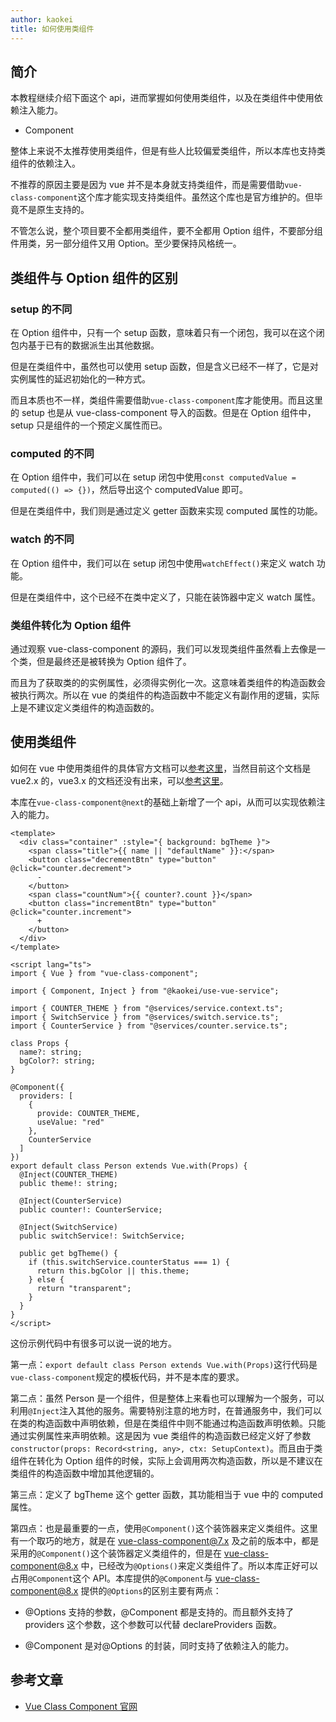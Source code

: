 ```yaml
---
author: kaokei
title: 如何使用类组件
---
```


## 简介

本教程继续介绍下面这个 api，进而掌握如何使用类组件，以及在类组件中使用依赖注入能力。

- Component

整体上来说不太推荐使用类组件，但是有些人比较偏爱类组件，所以本库也支持类组件的依赖注入。

不推荐的原因主要是因为 vue 并不是本身就支持类组件，而是需要借助`vue-class-component`这个库才能实现支持类组件。虽然这个库也是官方维护的。但毕竟不是原生支持的。

不管怎么说，整个项目要不全都用类组件，要不全都用 Option 组件，不要部分组件用类，另一部分组件又用 Option。至少要保持风格统一。

## 类组件与 Option 组件的区别

### setup 的不同

在 Option 组件中，只有一个 setup 函数，意味着只有一个闭包，我可以在这个闭包内基于已有的数据派生出其他数据。

但是在类组件中，虽然也可以使用 setup 函数，但是含义已经不一样了，它是对实例属性的延迟初始化的一种方式。

而且本质也不一样，类组件需要借助`vue-class-component`库才能使用。而且这里的 setup 也是从 vue-class-component 导入的函数。但是在 Option 组件中，setup 只是组件的一个预定义属性而已。

### computed 的不同

在 Option 组件中，我们可以在 setup 闭包中使用`const computedValue = computed(() => {})`，然后导出这个 computedValue 即可。

但是在类组件中，我们则是通过定义 getter 函数来实现 computed 属性的功能。

### watch 的不同

在 Option 组件中，我们可以在 setup 闭包中使用`watchEffect()`来定义 watch 功能。

但是在类组件中，这个已经不在类中定义了，只能在装饰器中定义 watch 属性。

### 类组件转化为 Option 组件

通过观察 vue-class-component 的源码，我们可以发现类组件虽然看上去像是一个类，但是最终还是被转换为 Option 组件了。

而且为了获取类的的实例属性，必须得实例化一次。这意味着类组件的构造函数会被执行两次。所以在 vue 的类组件的构造函数中不能定义有副作用的逻辑，实际上是不建议定义类组件的构造函数的。

## 使用类组件

如何在 vue 中使用类组件的具体官方文档可以[参考这里](https://class-component.vuejs.org/)，当然目前这个文档是 vue2.x 的，vue3.x 的文档还没有出来，可以[参考这里](https://github.com/vuejs/vue-class-component/issues)。

本库在`vue-class-component@next`的基础上新增了一个 api，从而可以实现依赖注入的能力。

```vue
<template>
  <div class="container" :style="{ background: bgTheme }">
    <span class="title">{{ name || "defaultName" }}:</span>
    <button class="decrementBtn" type="button" @click="counter.decrement">
      -
    </button>
    <span class="countNum">{{ counter?.count }}</span>
    <button class="incrementBtn" type="button" @click="counter.increment">
      +
    </button>
  </div>
</template>

<script lang="ts">
import { Vue } from "vue-class-component";

import { Component, Inject } from "@kaokei/use-vue-service";

import { COUNTER_THEME } from "@services/service.context.ts";
import { SwitchService } from "@services/switch.service.ts";
import { CounterService } from "@services/counter.service.ts";

class Props {
  name?: string;
  bgColor?: string;
}

@Component({
  providers: [
    {
      provide: COUNTER_THEME,
      useValue: "red"
    },
    CounterService
  ]
})
export default class Person extends Vue.with(Props) {
  @Inject(COUNTER_THEME)
  public theme!: string;

  @Inject(CounterService)
  public counter!: CounterService;

  @Inject(SwitchService)
  public switchService!: SwitchService;

  public get bgTheme() {
    if (this.switchService.counterStatus === 1) {
      return this.bgColor || this.theme;
    } else {
      return "transparent";
    }
  }
}
</script>
```

这份示例代码中有很多可以说一说的地方。

第一点：`export default class Person extends Vue.with(Props)`这行代码是`vue-class-component`规定的模板代码，并不是本库的要求。

第二点：虽然 Person 是一个组件，但是整体上来看也可以理解为一个服务，可以利用`@Inject`注入其他的服务。需要特别注意的地方时，在普通服务中，我们可以在类的构造函数中声明依赖，但是在类组件中则不能通过构造函数声明依赖。只能通过实例属性来声明依赖。这是因为 vue 类组件的构造函数已经定义好了参数`constructor(props: Record<string, any>, ctx: SetupContext)`。而且由于类组件在转化为 Option 组件的时候，实际上会调用两次构造函数，所以是不建议在类组件的构造函数中增加其他逻辑的。

第三点：定义了 bgTheme 这个 getter 函数，其功能相当于 vue 中的 computed 属性。

第四点：也是最重要的一点，使用`@Component()`这个装饰器来定义类组件。这里有一个取巧的地方，就是在 vue-class-component@7.x 及之前的版本中，都是采用的`@Component()`这个装饰器定义类组件的，但是在 vue-class-component@8.x 中，已经改为`@Options()`来定义类组件了。所以本库正好可以占用`@Component`这个 API。本库提供的`@Component`与 vue-class-component@8.x 提供的`@Options`的区别主要有两点：

- @Options 支持的参数，@Component 都是支持的。而且额外支持了 providers 这个参数，这个参数可以代替 declareProviders 函数。

- @Component 是对@Options 的封装，同时支持了依赖注入的能力。

## 参考文章

- [Vue Class Component 官网](https://class-component.vuejs.org/)
